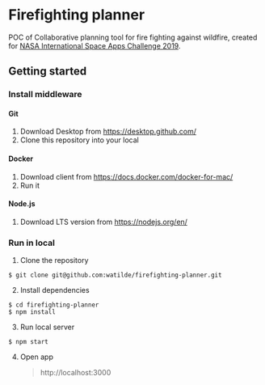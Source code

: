 # Firefighting planner

POC of Collaborative planning tool for fire fighting against wildfire, created for [NASA International Space Apps Challenge
2019](https://2019.spaceappschallenge.org/).

## Getting started

### Install middleware

#### Git

1. Download Desktop from https://desktop.github.com/
2. Clone this repository into your local

#### Docker

1. Download client from https://docs.docker.com/docker-for-mac/
2. Run it

#### Node.js

1. Download LTS version from https://nodejs.org/en/

### Run in local

1. Clone the repository

```console
$ git clone git@github.com:watilde/firefighting-planner.git
```

2. Install dependencies

```console
$ cd firefighting-planner
$ npm install
```

3. Run local server

```console
$ npm start
```

4. Open app
   > http://localhost:3000
